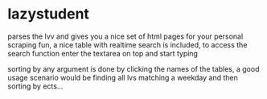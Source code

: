 lazystudent
===========

parses the lvv and gives you a nice set of html pages for your personal scraping fun, a nice table with realtime search
is included, to access the search function enter the textarea on top and start typing

sorting by any argument is done by clicking the names of the tables, a good usage scenario would be finding all lvs
matching a weekday and then sorting by ects...
